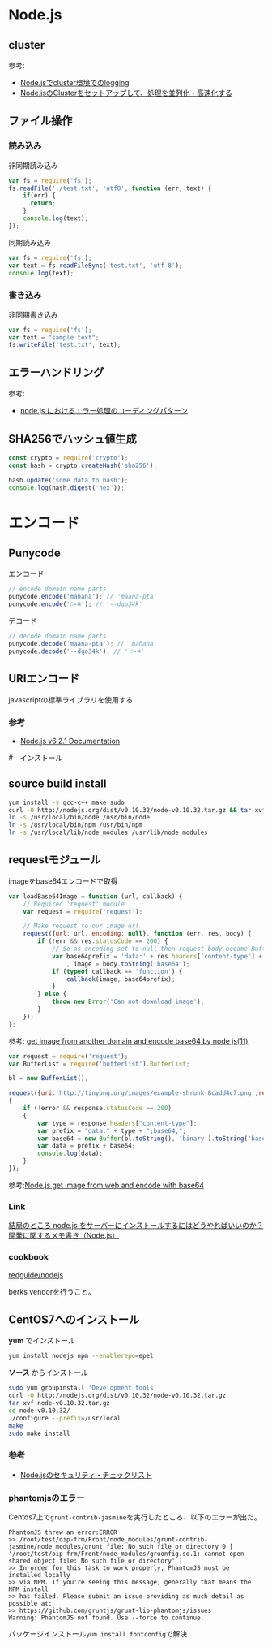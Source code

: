 # Node.js

## cluster
参考:
- [Node.jsでcluster環境でのlogging](http://christina04.hatenablog.com/entry/2015/11/26/224314)
- [Node.jsのClusterをセットアップして、処理を並列化・高速化する](http://postd.cc/setting-up-a-node-js-cluster/)

## ファイル操作

### 読み込み
非同期読み込み
```js
var fs = require('fs');
fs.readFile('./test.txt', 'utf8', function (err, text) {
    if(err) {
      return;
    }
    console.log(text);
});
```

同期読み込み
```js
var fs = require('fs');
var text = fs.readFileSync('test.txt', 'utf-8');
console.log(text);
```

### 書き込み
非同期書き込み
```js
var fs = require('fs');
var text = "sample text";
fs.writeFile('test.txt', text);
```

## エラーハンドリング
参考:
- [node.js におけるエラー処理のコーディングパターン](http://d.hatena.ne.jp/kazuhooku/20120420/1334891656)

## SHA256でハッシュ値生成
```js
const crypto = require('crypto');
const hash = crypto.createHash('sha256');

hash.update('some data to hash');
console.log(hash.digest('hex'));
```

# エンコード
## Punycode
エンコード
```js
// encode domain name parts
punycode.encode('mañana'); // 'maana-pta'
punycode.encode('☃-⌘'); // '--dqo34k'
```

デコード
```js
// decode domain name parts
punycode.decode('maana-pta'); // 'mañana'
punycode.decode('--dqo34k'); // '☃-⌘'
```

## URIエンコード
javascriptの標準ライブラリを使用する

### 参考
- [Node.js v6.2.1 Documentation](https://nodejs.org/api/punycode.html)

#　インストール
## source build install
```sh
yum install -y gcc-c++ make sudo
curl -O http://nodejs.org/dist/v0.10.32/node-v0.10.32.tar.gz && tar xvf node-v0.10.32.tar.gz && cd node-v0.10.32/ && ./configure --prefix=/usr/local && make && make install
ln -s /usr/local/bin/node /usr/bin/node
ln -s /usr/local/bin/npm /usr/bin/npm
ln -s /usr/local/lib/node_modules /usr/lib/node_modules
```

## requestモジュール
imageをbase64エンコードで取得
```js
var loadBase64Image = function (url, callback) {
    // Required 'request' module
    var request = require('request');

    // Make request to our image url
    request({url: url, encoding: null}, function (err, res, body) {
        if (!err && res.statusCode == 200) {
            // So as encoding set to null then request body became Buffer object
            var base64prefix = 'data:' + res.headers['content-type'] + ';base64,'
                , image = body.toString('base64');
            if (typeof callback == 'function') {
                callback(image, base64prefix);
            }
        } else {
            throw new Error('Can not download image');
        }
    });
};
```
参考: [get image from another domain and encode base64 by node js(11)](http://stackoverflow.com/questions/11280063/get-image-from-another-domain-and-encode-base64-by-node-js)

```js
var request = require('request');
var BufferList = require('bufferlist').BufferList;

bl = new BufferList(),

request({uri:'http://tinypng.org/images/example-shrunk-8cadd4c7.png',responseBodyStream: bl}, function (error, response, body)
{
    if (!error && response.statusCode == 200)
    {
        var type = response.headers["content-type"];
        var prefix = "data:" + type + ";base64,";
        var base64 = new Buffer(bl.toString(), 'binary').toString('base64');
        var data = prefix + base64;
        console.log(data);
    }
});
```
参考:[Node.js get image from web and encode with base64](http://stackoverflow.com/questions/17124053/node-js-get-image-from-web-and-encode-with-base64)


### Link

[結局のところ node.js をサーバーにインストールするにはどうやればいいのか？](http://moro-archive.hatenablog.com/entry/2015/07/27/225747)
[開発に関するメモ書き（Node.js）](http://kazuyan.hatenablog.com/entry/2016/05/29/181239)

### cookbook

[redguide/nodejs](https://github.com/redguide/nodejs)

berks vendorを行うこと。

## CentOS7へのインストール

**yum** でインストール

```sh
yum install nodejs npm --enablerepo=epel
```

**ソース** からインストール
```sh
sudo yum groupinstall 'Development tools'
curl -O http://nodejs.org/dist/v0.10.32/node-v0.10.32.tar.gz
tar xvf node-v0.10.32.tar.gz
cd node-v0.10.32/
./configure --prefix=/usr/local
make
sudo make install
```

### 参考
- [Node.jsのセキュリティ・チェックリスト](http://postd.cc/node-js-security-checklist/)


### phantomjsのエラー
Centos7上で`grunt-contrib-jasmine`を実行したところ、以下のエラーが出た。

```
PhantomJS threw an error:ERROR
>> /root/test/oip-frm/Front/node_modules/grunt-contrib-jasmine/node_modules/grunt file: No such file or directory 0 [ '/root/test/oip-frm/Front/node_modules/gruonfig.so.1: cannot open shared object file: No such file or directory' ]
>> In order for this task to work properly, PhantomJS must be installed locally
>> via NPM. If you're seeing this message, generally that means the NPM install
>> has failed. Please submit an issue providing as much detail as possible at:
>> https://github.com/gruntjs/grunt-lib-phantomjs/issues
Warning: PhantomJS not found. Use --force to continue.
```
パッケージインストール`yum install fontconfig`で解決
